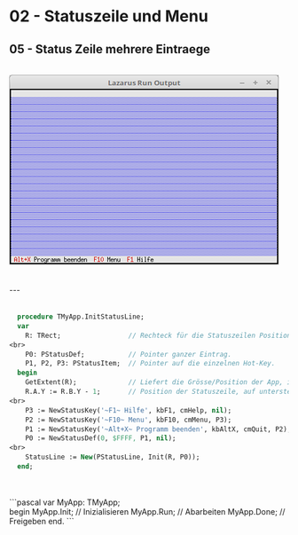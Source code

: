 # 02 - Statuszeile und Menu
## 05 - Status Zeile mehrere Eintraege
<br>
<img src="image.png" alt="Selfhtml"><br><br>
<br>
---
<br>

<br>

```pascal
  procedure TMyApp.InitStatusLine;
  var
    R: TRect;                 // Rechteck für die Statuszeilen Position.
<br>
    P0: PStatusDef;           // Pointer ganzer Eintrag.
    P1, P2, P3: PStatusItem;  // Pointer auf die einzelnen Hot-Key.
  begin
    GetExtent(R);             // Liefert die Grösse/Position der App, im Normalfall 0, 0, 80, 24.
    R.A.Y := R.B.Y - 1;       // Position der Statuszeile, auf unterste Zeile der App setzen.
<br>
    P3 := NewStatusKey('~F1~ Hilfe', kbF1, cmHelp, nil);
    P2 := NewStatusKey('~F10~ Menu', kbF10, cmMenu, P3);
    P1 := NewStatusKey('~Alt+X~ Programm beenden', kbAltX, cmQuit, P2);
    P0 := NewStatusDef(0, $FFFF, P1, nil);
<br>
    StatusLine := New(PStatusLine, Init(R, P0));
  end;
```
<br>

<br>
```pascal
var
  MyApp: TMyApp;
<br>
begin
  MyApp.Init;   // Inizialisieren
  MyApp.Run;    // Abarbeiten
  MyApp.Done;   // Freigeben
end.
```
<br>

